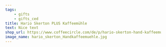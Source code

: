 ```yaml
---
tags:
    - gifts
    - gifts_ced
title: Hario Skerton PLUS Kaffeemühle
text: Nice text
shop_url: https://www.coffeecircle.com/de/p/hario-skerton-hand-kaffeemuehle?number=Z005-005-007
image_name: hario_skerton_Handkaffeemuehle.jpg
---
```

